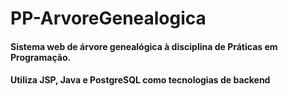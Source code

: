 # PP-ArvoreGenealogica

#### Sistema web de árvore genealógica à disciplina de Práticas em Programação. 

#### Utiliza JSP, Java e PostgreSQL como tecnologias de backend
